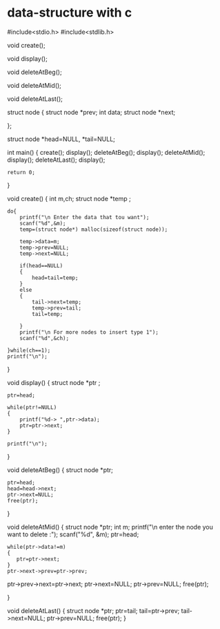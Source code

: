 # data-structure with c


#include<stdio.h>
#include<stdlib.h>

void create();

void display();

void deleteAtBeg();

void deleteAtMid();

void deleteAtLast();

 struct node 
{
	struct node *prev;
	int data;
	struct node *next;
	
};

struct node *head=NULL, *tail=NULL;

int main()
{
	create();
	display();
    deleteAtBeg();
    display();
   deleteAtMid();
    display();
    deleteAtLast();
    display();
    
	return 0;
}

void create()
{
	int m,ch;
	struct node *temp ;
	
	do{
		printf("\n Enter the data that tou want");
		scanf("%d",&m);
		temp=(struct node*) malloc(sizeof(struct node));
		
		temp->data=m;
		temp->prev=NULL;
		temp->next=NULL;
		
		if(head==NULL)
		{
			head=tail=temp;
		}
		else
		{
			tail->next=temp;
			temp->prev=tail;
			tail=temp;
		
		}
		printf("\n For more nodes to insert type 1");
		scanf("%d",&ch);
		
	}while(ch==1);
	printf("\n");
}

void display()
{
	struct node *ptr ;
	
	ptr=head;

	while(ptr!=NULL)
	{
		printf("%d-> ",ptr->data);
		ptr=ptr->next;
	}
	
	printf("\n");
}

void deleteAtBeg()
{
	struct node *ptr;
	

	ptr=head;
	head=head->next;
	ptr->next=NULL;
	free(ptr);

} 

void deleteAtMid()
{
	struct node *ptr;
	int m;
	printf("\n enter the node you want to delete :");
	scanf("%d", &m);
	ptr=head;
	
	while(ptr->data!=m)
	{	
       ptr=ptr->next;   
    }
    ptr->next->prev=ptr->prev;
   ptr->prev->next=ptr->next;
   ptr->next=NULL;
   ptr->prev=NULL;
   free(ptr);
    
   
}

void deleteAtLast()
	{
		struct node *ptr;
       ptr=tail;
       tail=ptr->prev;
       tail->next=NULL;
       ptr->prev=NULL;
       free(ptr);
    }
 
	

	
